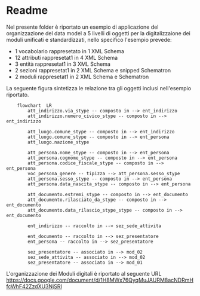 # Readme

Nel presente folder è riportato un esempio di applicazione del organizzazione del data model a 5 livelli di oggetti per la digitalizzaione dei 
moduli unificati e standardizzati, nello specifico l'esempio prevede:

- 1 vocabolario rappresetato in 1 XML Schema
- 12 attributi rappresetat1 in 4 XML Schema
- 3 entità rappresetat1 in 3 XML Schema
- 2 sezioni rappresetat1 in 2 XML Schema e snipped Schematron
- 2 moduli rappresetat1 in 2 XML Schema e Schematron

La seguente figura sintetizza le relazione tra gli oggetti inclusi nell'esempio riportato.

```mermaid
    flowchart  LR
        att_indirizzo.via_stype -- composto in --> ent_indirizzo
        att_indirizzo.numero_civico_stype -- composto in --> ent_indirizzo
        
        att_luogo.comune_stype -- composto in --> ent_indirizzo
        att_luogo.comune_stype -- composto in --> ent_persona        
        att_luogo.nazione_stype 

        att_persona.nome_stype -- composto in --> ent_persona
        att_persona.cognome_stype -- composto in --> ent_persona
        att_persona.codice_fiscale_stype -- composto in --> ent_persona
        voc_persona_genere -- tipizza --> att_persona.sesso_stype
        att_persona.sesso_stype -- composto in --> ent_persona
        att_persona.data_nascita_stype -- composto in --> ent_persona

        att_documento.estremi_stype -- composto in --> ent_documento
        att_documento.rilasciato_da_stype -- composto in --> ent_documento
        att_documento.data_rilascio_stype_stype -- composto in --> ent_documento
    
        ent_indirizzo -- raccolto in --> sez_sede_attivita

        ent_documento -- raccolto in --> sez_presentatore    
        ent_persona -- raccolto in --> sez_presentatore
        
        sez_presentatore -- associato in --> mod_02
        sez_sede_attivita -- associato in --> mod_02    
        sez_presentatore -- associato in --> mod_01
```

L'organizzazione dei Moduli digitali è riportato al seguente URL https://docs.google.com/document/d/1H8MWx76QyqMuJAURM8acNDRmHfcWhF42ZzdXU3NjSRI
